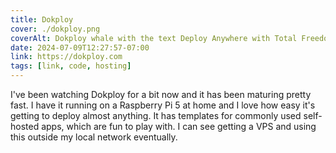 ```yaml
---
title: Dokploy
cover: ./dokploy.png
coverAlt: Dokploy whale with the text Deploy Anywhere with Total Freedom and Ease
date: 2024-07-09T12:27:57-07:00
link: https://dokploy.com
tags: [link, code, hosting]
---
```


I've been watching Dokploy for a bit now and it has been maturing pretty fast. I have it running on a Raspberry Pi 5 at home and I love how easy it's getting to deploy almost anything. It has templates for commonly used self-hosted apps, which are fun to play with. I can see getting a VPS and using this outside my local network eventually.

